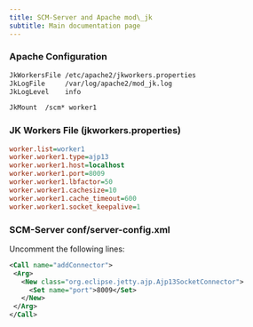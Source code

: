 ```yaml
---
title: SCM-Server and Apache mod\_jk
subtitle: Main documentation page
---
```


### Apache Configuration
```apache
JkWorkersFile /etc/apache2/jkworkers.properties
JkLogFile     /var/log/apache2/mod_jk.log
JkLogLevel    info

JkMount  /scm* worker1
```

### JK Workers File (jkworkers.properties)
```ini
worker.list=worker1
worker.worker1.type=ajp13
worker.worker1.host=localhost
worker.worker1.port=8009
worker.worker1.lbfactor=50
worker.worker1.cachesize=10
worker.worker1.cache_timeout=600
worker.worker1.socket_keepalive=1
```

### SCM-Server conf/server-config.xml
Uncomment the following lines:
```xml
<Call name="addConnector">
 <Arg>
   <New class="org.eclipse.jetty.ajp.Ajp13SocketConnector">
     <Set name="port">8009</Set>
   </New>
 </Arg>
</Call>
```
